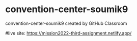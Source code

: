 # convention-center-soumik9
convention-center-soumik9 created by GitHub Classroom

#live site:  https://mission2022-third-assignment.netlify.app/
